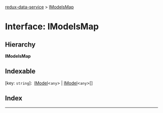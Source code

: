 [redux-data-service](../README.md) > [IModelsMap](../interfaces/imodelsmap.md)

# Interface: IModelsMap

## Hierarchy

**IModelsMap**

## Indexable

\[key: `string`\]:&nbsp; [IModel](imodel.md)<`any`> &#124; [IModel](imodel.md)<`any`>[]

## Index

---

